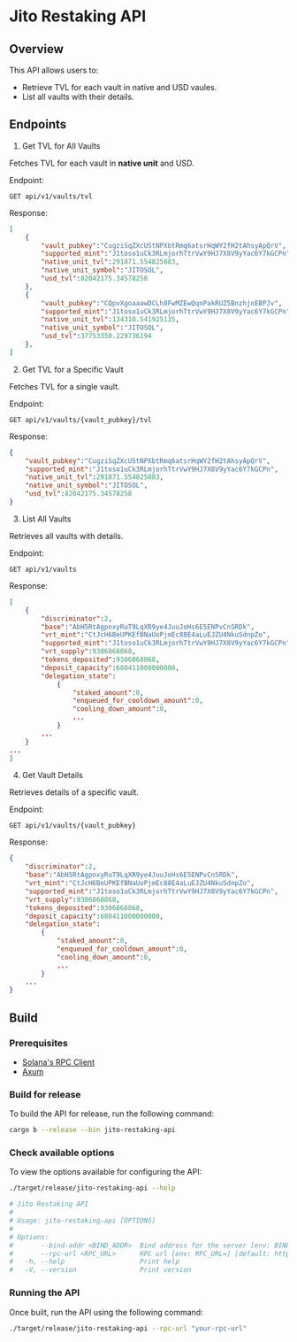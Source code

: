 # Jito Restaking API

## Overview

This API allows users to:

- Retrieve TVL for each vault in native and USD vaules.
- List all vaults with their details.

## Endpoints

1. Get TVL for All Vaults

Fetches TVL for each vault in **native unit** and USD.

Endpoint:

```http
GET api/v1/vaults/tvl
```

Response:

```json
[
    {
        "vault_pubkey":"CugziSqZXcUStNPXbtRmq6atsrHqWY2fH2tAhsyApQrV",
        "supported_mint":"J1toso1uCk3RLmjorhTtrVwY9HJ7X8V9yYac6Y7kGCPn",
        "native_unit_tvl":291871.554825083,
        "native_unit_symbol":"JITOSOL",
        "usd_tvl":82042175.34578258
    },
    {
        "vault_pubkey":"CQpvXgoaaawDCLh8FwMZEwQqnPakRUZ5BnzhjnEBPJv",
        "supported_mint":"J1toso1uCk3RLmjorhTtrVwY9HJ7X8V9yYac6Y7kGCPn",
        "native_unit_tvl":134310.541925135,
        "native_unit_symbol":"JITOSOL",
        "usd_tvl":37753350.229736194
    },
]
```

2. Get TVL for a Specific Vault

Fetches TVL for a single vault.

Endpoint:

```http
GET api/v1/vaults/{vault_pubkey}/tvl
```

Response:

```json
{
    "vault_pubkey":"CugziSqZXcUStNPXbtRmq6atsrHqWY2fH2tAhsyApQrV",
    "supported_mint":"J1toso1uCk3RLmjorhTtrVwY9HJ7X8V9yYac6Y7kGCPn",
    "native_unit_tvl":291871.554825083,
    "native_unit_symbol":"JITOSOL",
    "usd_tvl":82042175.34578258
}
```

3. List All Vaults

Retrieves all vaults with details.

Endpoint:

```http
GET api/v1/vaults
```

Response:

```json
[
    {
        "discriminator":2,
        "base":"AbH5RtAgpnxyRuT9LqXR9ye4JuuJoHs6E5ENPvCnSRDk",
        "vrt_mint":"CtJcH6BeUPKEfBNaUoPjmEc88E4aLuEJZU4NkuSdnpZo",
        "supported_mint":"J1toso1uCk3RLmjorhTtrVwY9HJ7X8V9yYac6Y7kGCPn",
        "vrt_supply":9306868868,
        "tokens_deposited":9306868868,
        "deposit_capacity":680411000000000,
        "delegation_state":
            {
                "staked_amount":0,
                "enqueued_for_cooldown_amount":0,
                "cooling_down_amount":0,
                ...
            }
        ...
    }
...
]
```

4. Get Vault Details

Retrieves details of a specific vault.

Endpoint:

```http
GET api/v1/vaults/{vault_pubkey}
```

Response:

```json
{
    "discriminator":2,
    "base":"AbH5RtAgpnxyRuT9LqXR9ye4JuuJoHs6E5ENPvCnSRDk",
    "vrt_mint":"CtJcH6BeUPKEfBNaUoPjmEc88E4aLuEJZU4NkuSdnpZo",
    "supported_mint":"J1toso1uCk3RLmjorhTtrVwY9HJ7X8V9yYac6Y7kGCPn",
    "vrt_supply":9306868868,
    "tokens_deposited":9306868868,
    "deposit_capacity":680411000000000,
    "delegation_state":
        {
            "staked_amount":0,
            "enqueued_for_cooldown_amount":0,
            "cooling_down_amount":0,
            ...
        }
    ...
}
```


## Build

### Prerequisites

- [Solana's RPC Client](https://docs.rs/solana-rpc-client/latest/solana_rpc_client/)
- [Axum](https://docs.rs/axum/latest/axum/)

### Build for release

To build the API for release, run the following command:

```bash
cargo b --release --bin jito-restaking-api
```

### Check available options

To view the options available for configuring the API:

```bash
./target/release/jito-restaking-api --help

# Jito Restaking API
# 
# Usage: jito-restaking-api [OPTIONS]
# 
# Options:
#       --bind-addr <BIND_ADDR>  Bind address for the server [env: BIND_ADDR=] [default: 0.0.0.0:7001]
#       --rpc-url <RPC_URL>      RPC url [env: RPC_URL=] [default: https://api.mainnet-beta.solana.com]
#   -h, --help                   Print help
#   -V, --version                Print version
```

### Running the API

Once built, run the API using the following command:

```bash
./target/release/jito-restaking-api --rpc-url "your-rpc-url"
```
